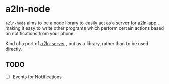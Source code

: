 # a2ln-node

`a2ln-node` aims to be a node library to easily act as a server for [a2ln-app](https://github.com/patri9ck/a2ln-app) , making it easy to write other programs which perform certain actions based on notifications from your phone.

Kind of a port of  [a2ln-server](https://github.com/patri9ck/a2ln-server) , but as a library, rather than to be used directly.

## TODO

- [ ] Events for Notifications

